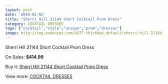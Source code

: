 ```yaml
---
layout: post
date: '2018-01-02'
title: "Sherri Hill 21144 Short Cocktail Prom Dress"
category: COCKTAIL DRESSES
tags: ["cocktail","style","unique","prom","dresses"]
image: http://img.eudances.com/4277-thickbox_default/sherri-hill-21144-short-cocktail-prom-dress.jpg
---
```

Sherri Hill 21144 Short Cocktail Prom Dress

On Sales: **$414.99**
<a href="https://www.eudances.com/en/cocktail-dresses/1421-sherri-hill-21144-short-cocktail-prom-dress.html"><amp-img layout="responsive" width="600" height="600" src="//img.eudances.com/4277-thickbox_default/sherri-hill-21144-short-cocktail-prom-dress.jpg" alt="Sherri Hill 21144 Short Cocktail Prom Dress 0" /></a>
<a href="https://www.eudances.com/en/cocktail-dresses/1421-sherri-hill-21144-short-cocktail-prom-dress.html"><amp-img layout="responsive" width="600" height="600" src="//img.eudances.com/4278-thickbox_default/sherri-hill-21144-short-cocktail-prom-dress.jpg" alt="Sherri Hill 21144 Short Cocktail Prom Dress 1" /></a>

Buy it: [Sherri Hill 21144 Short Cocktail Prom Dress](https://www.eudances.com/en/cocktail-dresses/1421-sherri-hill-21144-short-cocktail-prom-dress.html "Sherri Hill 21144 Short Cocktail Prom Dress")

View more: [COCKTAIL DRESSES](https://www.eudances.com/en/14-cocktail-dresses "COCKTAIL DRESSES")